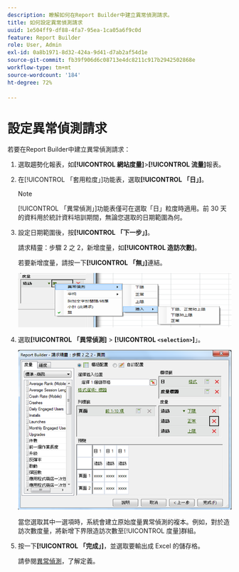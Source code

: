 ```yaml
---
description: 瞭解如何在Report Builder中建立異常偵測請求。
title: 如何設定異常偵測請求
uuid: 1e504ff9-df88-4fa7-95ea-1ca05a6f9c0d
feature: Report Builder
role: User, Admin
exl-id: 0a8b1971-8d32-424a-9d41-d7ab2af54d1e
source-git-commit: fb39f906d6c08713e4dc8211c917b2942502868e
workflow-type: tm+mt
source-wordcount: '184'
ht-degree: 72%

---
```


# 設定異常偵測請求

若要在Report Builder中建立異常偵測請求：

1. 選取趨勢化報表，如&#x200B;**[!UICONTROL 網站度量]**>**[!UICONTROL 流量]**&#x200B;報表。
1. 在[!UICONTROL 「套用粒度」]功能表，選取&#x200B;**[!UICONTROL 「日」]**。

   >[!NOTE]
   >
   >[!UICONTROL 「異常偵測」]功能表僅可在選取「日」粒度時適用。前 30 天的資料用於統計資料培訓期間，無論您選取的日期範圍為何。

1. 設定日期範圍後，按&#x200B;**[!UICONTROL 「下一步」]**。

   請求精靈：步驟 2 之 2，新增度量，如&#x200B;**[!UICONTROL 造訪次數]**。

   若要新增度量，請按一下&#x200B;**[!UICONTROL 「無」]**&#x200B;連結。

   ![熒幕擷圖顯示「異常偵測」，接著顯示「插入」，然後插入「下限」和「上限」的選項，而且必須插入。](assets/anomaly_select.png)

1. 選取&#x200B;**[!UICONTROL 「異常偵測]** > **[!UICONTROL `<selection>`]**」。

   ![熒幕擷圖顯示「請求精靈步驟2 — 流量報告」。](assets/anomaly_visit.png)

   當您選取其中一選項時，系統會建立原始度量異常偵測的複本。例如，對於造訪次數度量，將新增下界限造訪次數至[!UICONTROL 度量]群組。
1. 按一下&#x200B;**[!UICONTROL 「完成」]**，並選取要輸出成 Excel 的儲存格。

   請參閱[異常偵測](/help/analyze/analysis-workspace/virtual-analyst/c-anomaly-detection/anomaly-detection.md)，了解定義。
